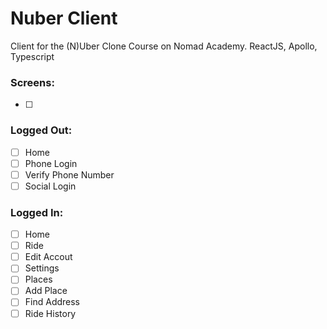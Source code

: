 # Nuber Client

Client for the (N)Uber Clone Course on Nomad Academy. ReactJS, Apollo, Typescript

### Screens:
- [ ]

### Logged Out:
- [ ] Home
- [ ] Phone Login
- [ ] Verify Phone Number
- [ ] Social Login

### Logged In:
- [ ] Home
- [ ] Ride
- [ ] Edit Accout
- [ ] Settings
- [ ] Places
- [ ] Add Place
- [ ] Find Address
- [ ] Ride History
